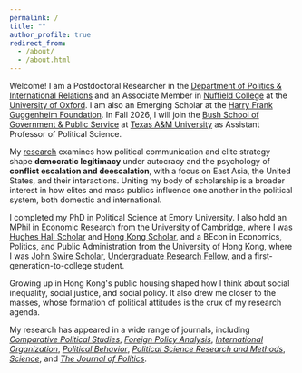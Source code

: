 ```yaml
---
permalink: /
title: ""
author_profile: true
redirect_from: 
  - /about/
  - /about.html
---
```


Welcome! I am a Postdoctoral Researcher in the [Department of Politics & International Relations](https://www.politics.ox.ac.uk) and an Associate Member in [Nuffield College](https://www.nuffield.ox.ac.uk) at the [University of Oxford](https://www.ox.ac.uk). I am also an Emerging Scholar at the [Harry Frank Guggenheim Foundation](https://www.hfg.org). In Fall 2026, I will join the [Bush School of Government & Public Service](https://bush.tamu.edu) at [Texas A&M University](https://www.tamu.edu) as Assistant Professor of Political Science.

My [research](https://eddy-yeung.github.io/research) examines how political communication and elite strategy shape **democratic legitimacy** under autocracy and the psychology of **conflict escalation and deescalation**, with a focus on East Asia, the United States, and their interactions. Uniting my body of scholarship is a broader interest in how elites and mass publics influence one another in the political system, both domestic and international.

I completed my PhD in Political Science at Emory University. I also hold an MPhil in Economic Research from the University of Cambridge, where I was [Hughes Hall Scholar](https://www.hughes.cam.ac.uk) and [Hong Kong Scholar](https://hkses.edb.gov.hk/en/index.html), and a BEcon in Economics, Politics, and Public Administration from the University of Hong Kong, where I was [John Swire Scholar](https://www.swire.com/en/community/scholarships.php), [Undergraduate Research Fellow](https://tl.hku.hk/urfp), and a first-generation-to-college student.

Growing up in Hong Kong's public housing shaped how I think about social inequality, social justice, and social policy. It also drew me closer to the masses, whose formation of political attitudes is the crux of my research agenda.

My research has appeared in a wide range of journals, including [_Comparative Political Studies_](https://journals.sagepub.com/home/cps), [_Foreign Policy Analysis_](https://academic.oup.com/fpa), [_International Organization_](https://www.cambridge.org/core/journals/international-organization), [_Political Behavior_](https://link.springer.com/journal/11109), [_Political Science Research and Methods_](https://www.cambridge.org/core/journals/political-science-research-and-methods), [_Science_](https://www.science.org/journal/science), and [_The Journal of Politics_](https://www.journals.uchicago.edu/toc/jop/current).